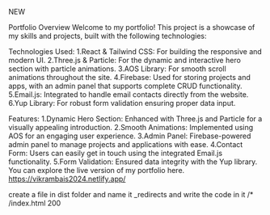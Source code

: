 

NEW

  Portfolio Overview
Welcome to my portfolio! This project is a showcase of my skills and projects, built with the following technologies:

Technologies Used:
1.React & Tailwind CSS: For building the responsive and modern UI.
2.Three.js & Particle: For the dynamic and interactive hero section with particle animations.
3.AOS Library: For smooth scroll animations throughout the site.
4.Firebase: Used for storing projects and apps, with an admin panel that supports complete CRUD functionality.
5.Email.js: Integrated to handle email contacts directly from the website.
6.Yup Library: For robust form validation ensuring proper data input.

Features:
1.Dynamic Hero Section: Enhanced with Three.js and Particle for a visually appealing introduction.
2.Smooth Animations: Implemented using AOS for an engaging user experience.
3.Admin Panel: Firebase-powered admin panel to manage projects and applications with ease.
4.Contact Form: Users can easily get in touch using the integrated Email.js functionality.
5.Form Validation: Ensured data integrity with the Yup library.
You can explore the live version of my portfolio here. https://vikrambais2024.netlify.app/





  
 


  create a file in dist folder and name it _redirects and write the code in it 
  /*    /index.html   200
